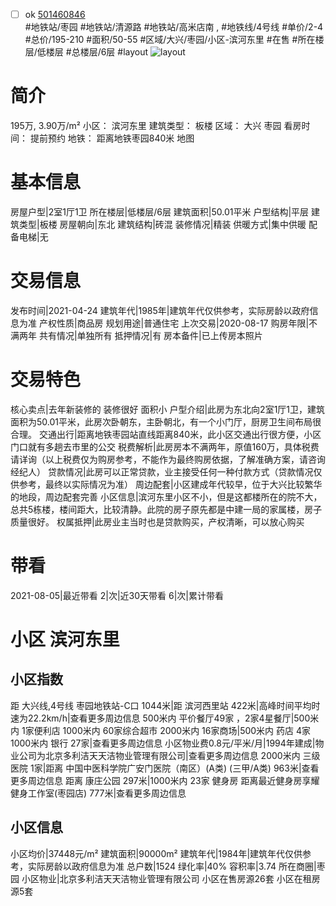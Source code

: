 - [ ] ok [501460846](https://bj.5i5j.com/ershoufang/501460846.html)  
 #地铁站/枣园 #地铁站/清源路 #地铁站/高米店南 ,  #地铁线/4号线
#单价/2-4 #总价/195-210 #面积/50-55   #区域/大兴/枣园/小区-滨河东里 #在售 #所在楼层/低楼层 #总楼层/6层 #layout 
![layout](http://image2a.5i5j.com/bdir/layout/630425eae0294e75a198fb15d42c731a.jpg_P5.jpg) 
# 简介 
 195万,  3.90万/m² 
小区： 滨河东里
建筑类型： 板楼
区域： 大兴 枣园
看房时间： 提前预约
地铁： 距离地铁枣园840米 地图
# 基本信息 
 房屋户型|2室1厅1卫
所在楼层|低楼层/6层
建筑面积|50.01平米
户型结构|平层
建筑类型|板楼
房屋朝向|东北
建筑结构|砖混
装修情况|精装
供暖方式|集中供暖
配备电梯|无
# 交易信息 
 发布时间|2021-04-24
建筑年代|1985年|建筑年代仅供参考，实际房龄以政府信息为准
产权性质|商品房
规划用途|普通住宅
上次交易|2020-08-17
购房年限|不满两年
共有情况|单独所有
抵押情况|有
房本备件|已上传房本照片
# 交易特色 
 核心卖点|去年新装修的 装修很好 面积小
户型介绍|此房为东北向2室1厅1卫，建筑面积为50.01平米，此房次卧朝东，主卧朝北，有一个小门厅，厨房卫生间布局很合理。
交通出行|距离地铁枣园站直线距离840米，此小区交通出行很方便，小区门口就有多趟去市里的公交
税费解析|此房房本不满两年，原值160万，具体税费请详询（以上税费仅为购房参考，不能作为最终购房依据，了解准确方案，请咨询经纪人）
贷款情况|此房可以正常贷款，业主接受任何一种付款方式（贷款情况仅供参考，最终以实际情况为准）
周边配套|小区建成年代较早，位于大兴比较繁华的地段，周边配套完善
小区信息|滨河东里小区不小，但是这都楼所在的院不大，总共5栋楼，楼间距大，比较清静。此院的房子原先都是中建一局的家属楼，房子质量很好。
权属抵押|此房业主当时也是贷款购买，产权清晰，可以放心购买
# 带看 
 2021-08-05|最近带看	 2|次|近30天带看	 6|次|累计带看
# 小区 滨河东里
## 小区指数 
 距 大兴线,4号线 枣园地铁站-C口 1044米|距 滨河西里站 422米|高峰时间平均时速为22.2km/h|查看更多周边信息
500米内 平价餐厅49家 ，2家4星餐厅|500米内 1家便利店
1000米内 60家综合超市
2000米内 16家商场|500米内 药店 4家
1000米内 银行 27家|查看更多周边信息
小区物业费0.8元/平米/月|1994年建成|物业公司为北京多利洁天天洁物业管理有限公司|查看更多周边信息
2000米内 三级医院 1家|距离 中国中医科学院广安门医院（南区）(A类) (三甲/A类) 963米|查看更多周边信息
距离 康庄公园 297米|1000米内 23家 健身房
距离最近健身房享耀健身工作室(枣园店) 777米|查看更多周边信息
## 小区信息 
 小区均价|37448元/m²
建筑面积|90000m²
建筑年代|1984年|建筑年代仅供参考，实际房龄以政府信息为准
总户数|1524
绿化率|40%
容积率|3.74
所在商圈|枣园
小区物业|北京多利洁天天洁物业管理有限公司
小区在售房源26套
小区在租房源5套
